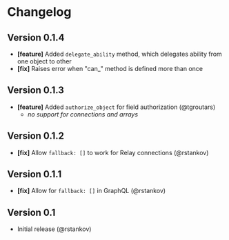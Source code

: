 # Changelog

## Version 0.1.4

* **[feature]** Added `delegate_ability` method, which delegates ability from one object to other
* **[fix]** Raises error when "can_" method is defined more than once

## Version 0.1.3

* **[feature]** Added `authorize_object` for field authorization (@tgroutars)
  - *no support for connections and arrays*

## Version 0.1.2

* **[fix]** Allow `fallback: []` to work for Relay connections (@rstankov)

## Version 0.1.1

* **[fix]** Allow for `fallback: []` in GraphQL (@rstankov)

## Version 0.1

* Initial release (@rstankov)
